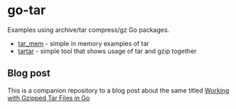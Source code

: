 # go-tar
Examples using archive/tar compress/gz Go packages.

* [tar_mem](./tar_mem) - simple in memory examples of tar
* [tartar](./tartar) - simple tool that shows usage of tar and gzip together

## Blog post
This is a companion repository to a blog post about the same titled 
[Working with Gzipped Tar Files in Go](https://medium.com/learning-the-go-programming-language/working-with-gzipped-tar-files-in-go-e6fe9ce4f51d)